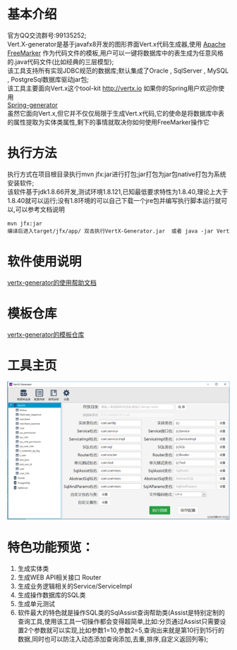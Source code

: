 # 基本介绍
官方QQ交流群号:99135252;<br/>
Vert.X-generator是基于javafx8开发的图形界面Vert.x代码生成器,使用 <a target="_blank" href="https://freemarker.apache.org/">Apache FreeMarker</a> 
作为代码文件的模板,用户可以一键将数据库中的表生成为任意风格的.java代码文件(比如经典的三层模型);<br>
该工具支持所有实现JDBC规范的数据库;默认集成了Oracle , SqlServer , MySQL , PostgreSql数据库驱动jar包;<br>
该工具主要面向Vert.x这个tool-kit <a href="http://vertx.io" target="_blank">http://vertx.io</a> 如果你的Spring用户欢迎你使用  
<a href="https://github.com/EliMirren/Spring-generator" target="_blank">Spring-generator</a><br>
虽然它面向Vert.x,但它并不仅仅局限于生成Vert.x代码,它的使命是将数据库中表的属性提取为实体类属性,剩下的事情就取决你如何使用FreeMarker操作它<br>

# 执行方法
执行方式在项目根目录执行mvn jfx:jar进行打包;jar打包为jar包native打包为系统安装软件;<br/>
该软件基于jdk1.8.66开发,测试环境1.8.121,已知最低要求特性为1.8.40,理论上大于1.8.40就可以运行;没有1.8环境的可以自己下载一个jre包并编写执行脚本运行就可以,可以参考文档说明<br/>
```html
mvn jfx:jar
编译后进入target/jfx/app/ 双击执行VertX-Generator.jar  或者 java -jar VertX-Generator.jar
```

# 软件使用说明
[vertx-generator的使用帮助文档](http://duhua.gitee.io/vertx-generator-doc/)<br/>

# 模板仓库
[vertx-generator的模板仓库](https://github.com/EliMirren/Vert.X-generator-Template)<br/>

# 工具主页<br/>
![index](https://raw.githubusercontent.com/shenzhenMirren/MyGithubResources/master/image/vert.x-generator-index.png) 

# 特色功能预览：<br/>
<ol>
	<li>生成实体类</li>
	<li>生成WEB API相关接口 Router</li>
	<li>生成业务逻辑相关的Service/ServiceImpl</li>
	<li>生成操作数据库的SQL类</li>
	<li>生成单元测试</li>
	<li>软件最大的特色就是操作SQL类的SqlAssist查询帮助类(Assist是特别定制的查询工具,使用该工具一切操作都会变得超简单,比如:分页通过Assist只需要设置2个参数就可以实现,比如参数1=10,参数2=5,查询出来就是第10行到15行的数据,同时也可以防注入动态添加查询添加,去重,排序,自定义返回列等);
	</li>
</ol>

  


